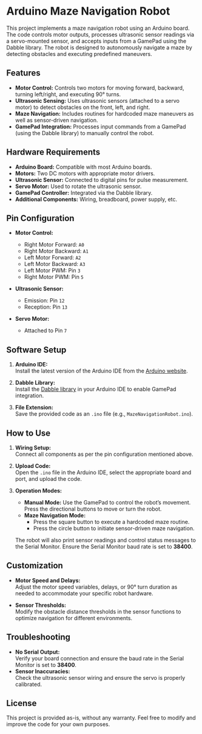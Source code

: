 # Arduino Maze Navigation Robot

This project implements a maze navigation robot using an Arduino board. The code controls motor outputs, processes ultrasonic sensor readings via a servo-mounted sensor, and accepts inputs from a GamePad using the Dabble library. The robot is designed to autonomously navigate a maze by detecting obstacles and executing predefined maneuvers.

## Features

- **Motor Control:** Controls two motors for moving forward, backward, turning left/right, and executing 90° turns.
- **Ultrasonic Sensing:** Uses ultrasonic sensors (attached to a servo motor) to detect obstacles on the front, left, and right.
- **Maze Navigation:** Includes routines for hardcoded maze maneuvers as well as sensor-driven navigation.
- **GamePad Integration:** Processes input commands from a GamePad (using the Dabble library) to manually control the robot.

## Hardware Requirements

- **Arduino Board:** Compatible with most Arduino boards.
- **Motors:** Two DC motors with appropriate motor drivers.
- **Ultrasonic Sensor:** Connected to digital pins for pulse measurement.
- **Servo Motor:** Used to rotate the ultrasonic sensor.
- **GamePad Controller:** Integrated via the Dabble library.
- **Additional Components:** Wiring, breadboard, power supply, etc.

## Pin Configuration

- **Motor Control:**
  - Right Motor Forward: `A0`
  - Right Motor Backward: `A1`
  - Left Motor Forward: `A2`
  - Left Motor Backward: `A3`
  - Left Motor PWM: Pin `3`
  - Right Motor PWM: Pin `5`
  
- **Ultrasonic Sensor:**
  - Emission: Pin `12`
  - Reception: Pin `13`
  
- **Servo Motor:**
  - Attached to Pin `7`

## Software Setup

1. **Arduino IDE:**  
   Install the latest version of the Arduino IDE from the [Arduino website](https://www.arduino.cc/en/software).

2. **Dabble Library:**  
   Install the [Dabble library](https://github.com/DabbleLab/Dabble-Arduino-Library) in your Arduino IDE to enable GamePad integration.

3. **File Extension:**  
   Save the provided code as an `.ino` file (e.g., `MazeNavigationRobot.ino`).

## How to Use

1. **Wiring Setup:**  
   Connect all components as per the pin configuration mentioned above.

2. **Upload Code:**  
   Open the `.ino` file in the Arduino IDE, select the appropriate board and port, and upload the code.

3. **Operation Modes:**  
   - **Manual Mode:** Use the GamePad to control the robot’s movement. Press the directional buttons to move or turn the robot.
   - **Maze Navigation Mode:**  
     - Press the square button to execute a hardcoded maze routine.
     - Press the circle button to initiate sensor-driven maze navigation.
     
   The robot will also print sensor readings and control status messages to the Serial Monitor. Ensure the Serial Monitor baud rate is set to **38400**.

## Customization

- **Motor Speed and Delays:**  
  Adjust the motor speed variables, delays, or 90° turn duration as needed to accommodate your specific robot hardware.

- **Sensor Thresholds:**  
  Modify the obstacle distance thresholds in the sensor functions to optimize navigation for different environments.

## Troubleshooting

- **No Serial Output:**  
  Verify your board connection and ensure the baud rate in the Serial Monitor is set to **38400**.
- **Sensor Inaccuracies:**  
  Check the ultrasonic sensor wiring and ensure the servo is properly calibrated.

## License

This project is provided as-is, without any warranty. Feel free to modify and improve the code for your own purposes.
